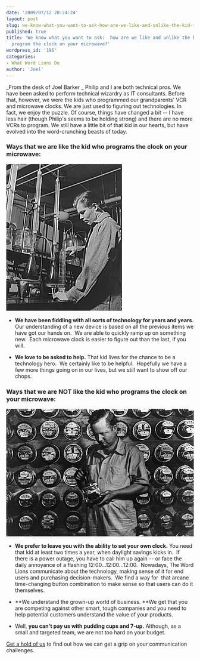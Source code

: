 ```yaml
---
date: '2009/07/12 20:24:24'
layout: post
slug: we-know-what-you-want-to-ask-how-are-we-like-and-unlike-the-kid-that-can-program-the-clock-on-your-microwave
published: true
title: 'We know what you want to ask:  how are we like and unlike the kid that can
  program the clock on your microwave?'
wordpress_id: '196'
categories:
- What Word Lions Do
author: 'Joel'
---
```


_From the desk of Joel Barker
_
Philip and I are both technical pros.  We have been asked to perform technical wizardry as IT consultants.  Before that, however, we were the kids who programmed our grandparents' VCR and microwave clocks.  We are just used to figuring out technologies.  In fact, we enjoy the puzzle.  Of course, things have changed a bit -- I have less hair (though Philip's seems to be holding strong) and there are no more VCRs to program.  We still have a little bit of that kid in our hearts, but have evolved into the word-crunching beasts of today.


### Ways that we are like the kid who programs the clock on your microwave:


![Science Kid-sm](/img/Science-Kid-sm.png)`  
`



	
* **We have been fiddling with all sorts of technology for years and years.** Our understanding of a new device is based on all the previous items we have got our hands on.  We are able to quickly ramp up on something new.  Each microwave clock is easier to figure out than the last, if you will.

	
* **We love to be asked to help.** That kid lives for the chance to be a technology hero.  We certainly like to be helpful.  Hopefully we have a few more things going on in our lives, but we still want to show off our chops.


### Ways that we are NOT like the kid who programs the clock on your microwave:
	
![Lots of Dials](/img/LotsOfDials-sm.png)

* **We prefer to leave you with the ability to set your own clock.** You need that kid at least two times a year, when daylight savings kicks in.  If there is a power outage, you have to call him up again -- or face the daily annoyance of a flashing 12:00...12:00...12:00.  Nowadays, The Word Lions communicate about the technology, making sense of it for end users and purchasing decision-makers.  We find a way for  that arcane time-changing button combination to make sense so that users can do it themselves.

	
* **We understand the grown-up world of business. **We get that you are competing against other smart, tough companies and you need to help potential customers understand the value of your products.

	
* Well, **you can't pay us with pudding cups and 7-up.** Although, as a small and targeted team, we are not too hard on your budget.


[Get a hold of us](/contact) to find out how we can get a grip on your communication challenges.
